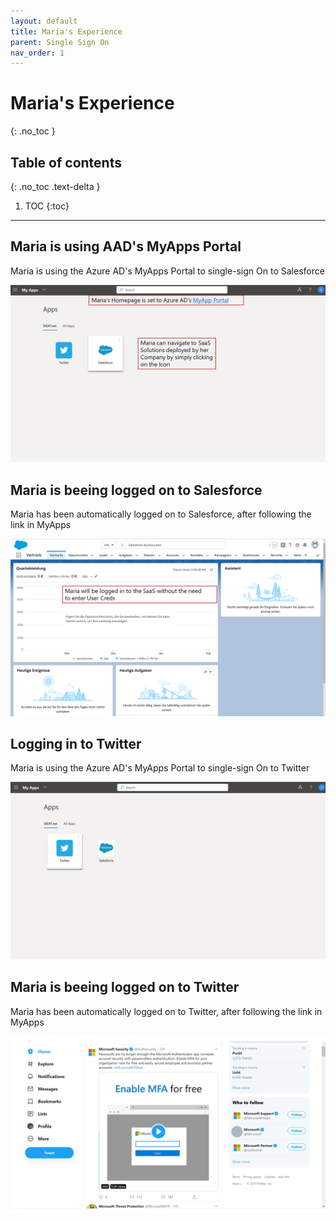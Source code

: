 ```yaml
---
layout: default
title: Maria's Experience
parent: Single Sign On
nav_order: 1
---
```


# Maria's Experience
{: .no_toc }

## Table of contents
{: .no_toc .text-delta }

1. TOC
{:toc}

---

## Maria is using AAD's MyApps Portal
Maria is using the Azure AD's MyApps Portal to single-sign On to Salesforce

![](/assets/images/scenario02/Scenario02_02.PNG "Logging in to Salesforce")

## Maria is beeing logged on to Salesforce
Maria has been automatically logged on to Salesforce, after following the link in MyApps

![](/assets/images/scenario02/Scenario02_03.PNG "Salesforce")

## Logging in to Twitter
Maria is using the Azure AD's MyApps Portal to single-sign On to Twitter

![](/assets/images/scenario02/Scenario02_04.PNG "Logging in to Twitter")

## Maria is beeing logged on to Twitter
Maria has been automatically logged on to Twitter, after following the link in MyApps

![](/assets/images/scenario02/Scenario02_05.PNG "Twitter")